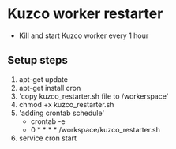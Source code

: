 # Kuzco worker restarter
- Kill and start Kuzco worker every 1 hour

## Setup steps
1. apt-get update
2. apt-get install cron
3. 'copy kuzco_restarter.sh file to /workerspace'
4. chmod +x kuzco_restarter.sh
5. 'adding crontab schedule'
   - crontab -e
   - 0 * * * * /workspace/kuzco_restarter.sh
6. service cron start
